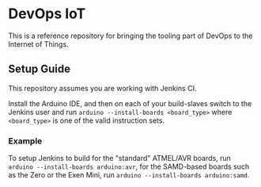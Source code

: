 # DevOps IoT

This is a reference repository for bringing the tooling part of DevOps to the Internet of Things.

## Setup Guide

This repository assumes you are working with Jenkins CI.

Install the Arduino IDE, and then on each of your build-slaves switch to the Jenkins user and run `arduino --install-boards <board_type>` where `<board_type>` is one of the valid instruction sets.

### Example

To setup Jenkins to build for the "standard" ATMEL/AVR boards, run `arduino --install-boards arduino:avr`, for the SAMD-based boards such as the Zero or the Exen Mini, run `arduino --install-boards arduino:samd`.
